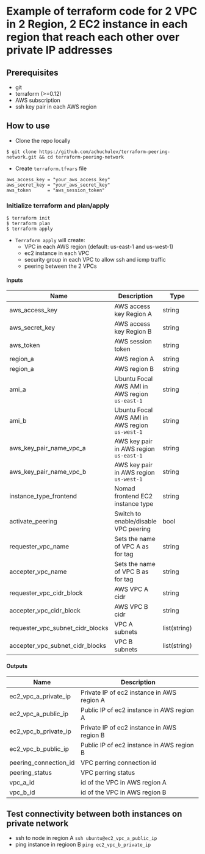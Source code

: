 # Example of terraform code for 2 VPC in 2 Region, 2 EC2 instance in each region that reach each other over private IP addresses

## Prerequisites

- git
- terraform (>=0.12)
- AWS subscription
- ssh key pair in each AWS region

## How to use

- Clone the repo locally

```
$ git clone https://github.com/achuchulev/terraform-peering-network.git && cd terraform-peering-network
```

- Create `terraform.tfvars` file

```
aws_access_key = "your_aws_access_key"
aws_secret_key = "your_aws_secret_key"
aws_token      = "aws_session_token"
```


### Initialize terraform and plan/apply

```
$ terraform init
$ terraform plan
$ terraform apply
```

- `Terraform apply` will create:
  - VPC in each AWS region (default: us-east-1 and us-west-1)
  - ec2 instance in each VPC
  - security group in each VPC to allow ssh and icmp traffic
  - peering between the 2 VPCs
  
#### Inputs

| Name  |	Description |	Type |  Default |	Required
| ----- | ----------- | ---- |  ------- | --------
| aws_access_key | AWS access key Region A | string | - | yes
| aws_secret_key | AWS access key Region B | string | - | yes
| aws_token | AWS session token | string | - | yes
| region_a | AWS region A | string | "us-east-1" | no
| region_a | AWS region B | string | "us-west-1" | no
| ami_a | Ubuntu Focal AWS AMI in AWS region `us-east-1` | string | "ami-0885b1f6bd170450c" | no
| ami_b | Ubuntu Focal AWS AMI in AWS region `us-west-1` | string | "ami-00831fc7c1e3ddc60" | no
| aws_key_pair_name_vpc_a | AWS key pair in AWS region `us-east-1`  | string | "atanas_key_pair" | no
| aws_key_pair_name_vpc_b | AWS key pair in AWS region `us-west-1`  | string | "atanas_key_pair" | no
| instance_type_frontend | Nomad frontend EC2 instance type | string | "t2.micro" | no
| activate_peering | Switch to enable/disable VPC peering | bool | "true" | no
| requester_vpc_name | Sets the name of VPC A as for tag | string | "A" | no
| accepter_vpc_name | Sets the name of VPC B as for tag | string | "B" | no
| requester_vpc_cidr_block | AWS VPC A cidr | string | "10.100.0.0/16" | no
| accepter_vpc_cidr_block | AWS VPC B cidr | string | "10.200.0.0/16" | no
| requester_vpc_subnet_cidr_blocks | VPC A subnets | list(string) | ["10.100.0.0/24", "10.100.1.0/24"] | no
| accepter_vpc_subnet_cidr_blocks | VPC B subnets | list(string) | ["10.200.0.0/24", "10.200.1.0/24"] | no

#### Outputs

| Name  |	Description 
| ----- | ----------- 
| ec2_vpc_a_private_ip | Private IP of ec2 instance in AWS region A
| ec2_vpc_a_public_ip | Public IP of ec2 instance in AWS region A
| ec2_vpc_b_private_ip | Private IP of ec2 instance in AWS region B
| ec2_vpc_b_public_ip | Public IP of ec2 instance in AWS region B
| peering_connection_id  | VPC perring connection id
| peering_status  | VPC perring status
| vpc_a_id | id of the VPC in AWS region A
| vpc_b_id | id of the VPC in AWS region B

## Test connectivity between both instances on private network

- ssh to node in region A `ssh ubuntu@ec2_vpc_a_public_ip`
- ping instance in regioon B `ping ec2_vpc_b_private_ip`


